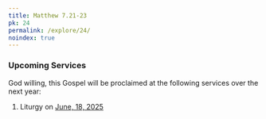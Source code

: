 ```yaml
---
title: Matthew 7.21-23
pk: 24
permalink: /explore/24/
noindex: true
---
```


### Upcoming Services

God willing, this Gospel will be proclaimed at the following services over the next year:


1. Liturgy on [June, 18, 2025](https://orthocal.info/readings/gregorian/2025/06/18/)
